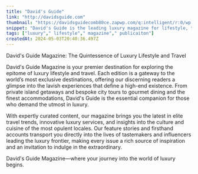 ```yaml
---
title: "David's Guide"
link: "http://davidsguide.com"
thumbnail: "https://davidsguidecomb80ce.zapwp.com/q:intelligent/r:0/wp:1/w:1/u:https://davidsguide.com/wp-content/uploads/2022/02/cropped-512-180x180.jpg"
snippet: "David's Guide is the leading luxury magazine for lifestyle, travel & hotel reviews. Showcasing celebrity lifestyle, hospitality, cars, fashion and more."
tags: ["luxury"," lifestyle"," magazine"," publicaiton"]
createdAt: 2024-05-03T20:40:36.497Z
---
```

David's Guide Magazine: The Quintessence of Luxury Lifestyle and Travel

David's Guide Magazine is your premier destination for exploring the epitome of luxury lifestyle and travel. Each edition is a gateway to the world’s most exclusive destinations, offering our discerning readers a glimpse into the lavish experiences that define a high-end existence. From private island getaways and bespoke city tours to gourmet dining and the finest accommodations, David's Guide is the essential companion for those who demand the utmost in luxury.

With expertly curated content, our magazine brings you the latest in elite travel trends, innovative luxury services, and insights into the culture and cuisine of the most opulent locales. Our feature stories and firsthand accounts transport you directly into the lives of tastemakers and influencers leading the luxury frontier, making every issue a rich source of inspiration and an invitation to indulge in the extraordinary.

David's Guide Magazine—where your journey into the world of luxury begins.
